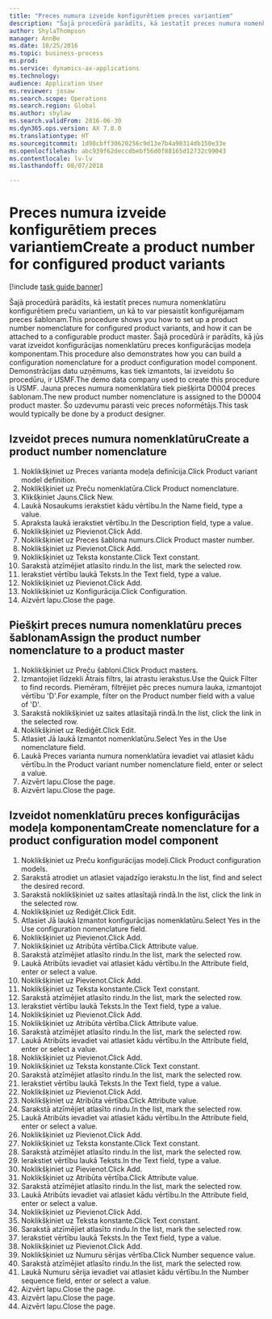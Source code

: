 ```yaml
--- 
title: "Preces numura izveide konfigurētiem preces variantiem"
description: "Šajā procedūrā parādīts, kā iestatīt preces numura nomenklatūru konfigurētiem preču variantiem, un kā to var piesaistīt konfigurējamam preces šablonam."
author: ShylaThompson
manager: AnnBe
ms.date: 10/25/2016
ms.topic: business-process
ms.prod: 
ms.service: dynamics-ax-applications
ms.technology: 
audience: Application User
ms.reviewer: josaw
ms.search.scope: Operations
ms.search.region: Global
ms.author: shylaw
ms.search.validFrom: 2016-06-30
ms.dyn365.ops.version: AX 7.0.0
ms.translationtype: HT
ms.sourcegitcommit: 1d98cbff30620256c9d13e7b4a90314db150e33e
ms.openlocfilehash: abc939f62deccdbebf56d0f88165d12732c99043
ms.contentlocale: lv-lv
ms.lasthandoff: 08/07/2018

---
```

# <a name="create-a-product-number-for-configured-product-variants"></a><span data-ttu-id="2f5be-103">Preces numura izveide konfigurētiem preces variantiem</span><span class="sxs-lookup"><span data-stu-id="2f5be-103">Create a product number for configured product variants</span></span>

[!include [task guide banner](../../includes/task-guide-banner.md)]

<span data-ttu-id="2f5be-104">Šajā procedūrā parādīts, kā iestatīt preces numura nomenklatūru konfigurētiem preču variantiem, un kā to var piesaistīt konfigurējamam preces šablonam.</span><span class="sxs-lookup"><span data-stu-id="2f5be-104">This procedure shows you how to set up a product number nomenclature for configured product variants, and how it can be attached to a configurable product master.</span></span> <span data-ttu-id="2f5be-105">Šajā procedūrā ir parādīts, kā jūs varat izveidot konfigurācijas nomenklatūru preces konfigurācijas modeļa komponentam.</span><span class="sxs-lookup"><span data-stu-id="2f5be-105">This procedure also demonstrates how you can build a configuration nomenclature for a product configuration model component.</span></span> <span data-ttu-id="2f5be-106">Demonstrācijas datu uzņēmums, kas tiek izmantots, lai izveidotu šo procedūru, ir USMF.</span><span class="sxs-lookup"><span data-stu-id="2f5be-106">The demo data company used to create this procedure is USMF.</span></span> <span data-ttu-id="2f5be-107">Jauna preces numura nomenklatūra tiek piešķirta D0004 preces šablonam.</span><span class="sxs-lookup"><span data-stu-id="2f5be-107">The new product number nomenclature is assigned to the D0004 product master.</span></span> <span data-ttu-id="2f5be-108">Šo uzdevumu parasti veic preces noformētājs.</span><span class="sxs-lookup"><span data-stu-id="2f5be-108">This task would typically be done by a product designer.</span></span>


## <a name="create-a-product-number-nomenclature"></a><span data-ttu-id="2f5be-109">Izveidot preces numura nomenklatūru</span><span class="sxs-lookup"><span data-stu-id="2f5be-109">Create a product number nomenclature</span></span>
1. <span data-ttu-id="2f5be-110">Noklikšķiniet uz Preces varianta modeļa definīcija.</span><span class="sxs-lookup"><span data-stu-id="2f5be-110">Click Product variant model definition.</span></span>
2. <span data-ttu-id="2f5be-111">Noklikšķiniet uz Preču nomenklatūra.</span><span class="sxs-lookup"><span data-stu-id="2f5be-111">Click Product nomenclature.</span></span>
3. <span data-ttu-id="2f5be-112">Klikšķiniet Jauns.</span><span class="sxs-lookup"><span data-stu-id="2f5be-112">Click New.</span></span>
4. <span data-ttu-id="2f5be-113">Laukā Nosaukums ierakstiet kādu vērtību.</span><span class="sxs-lookup"><span data-stu-id="2f5be-113">In the Name field, type a value.</span></span>
5. <span data-ttu-id="2f5be-114">Apraksta laukā ierakstiet vērtību.</span><span class="sxs-lookup"><span data-stu-id="2f5be-114">In the Description field, type a value.</span></span>
6. <span data-ttu-id="2f5be-115">Noklikšķiniet uz Pievienot.</span><span class="sxs-lookup"><span data-stu-id="2f5be-115">Click Add.</span></span>
7. <span data-ttu-id="2f5be-116">Noklikšķiniet uz Preces šablona numurs.</span><span class="sxs-lookup"><span data-stu-id="2f5be-116">Click Product master number.</span></span>
8. <span data-ttu-id="2f5be-117">Noklikšķiniet uz Pievienot.</span><span class="sxs-lookup"><span data-stu-id="2f5be-117">Click Add.</span></span>
9. <span data-ttu-id="2f5be-118">Noklikšķiniet uz Teksta konstante.</span><span class="sxs-lookup"><span data-stu-id="2f5be-118">Click Text constant.</span></span>
10. <span data-ttu-id="2f5be-119">Sarakstā atzīmējiet atlasīto rindu.</span><span class="sxs-lookup"><span data-stu-id="2f5be-119">In the list, mark the selected row.</span></span>
11. <span data-ttu-id="2f5be-120">Ierakstiet vērtību laukā Teksts.</span><span class="sxs-lookup"><span data-stu-id="2f5be-120">In the Text field, type a value.</span></span>
12. <span data-ttu-id="2f5be-121">Noklikšķiniet uz Pievienot.</span><span class="sxs-lookup"><span data-stu-id="2f5be-121">Click Add.</span></span>
13. <span data-ttu-id="2f5be-122">Noklikšķiniet uz Konfigurācija.</span><span class="sxs-lookup"><span data-stu-id="2f5be-122">Click Configuration.</span></span>
14. <span data-ttu-id="2f5be-123">Aizvērt lapu.</span><span class="sxs-lookup"><span data-stu-id="2f5be-123">Close the page.</span></span>

## <a name="assign-the-product-number-nomenclature-to-a-product-master"></a><span data-ttu-id="2f5be-124">Piešķirt preces numura nomenklatūru preces šablonam</span><span class="sxs-lookup"><span data-stu-id="2f5be-124">Assign the product number nomenclature to a product master</span></span>
1. <span data-ttu-id="2f5be-125">Noklikšķiniet uz Preču šabloni.</span><span class="sxs-lookup"><span data-stu-id="2f5be-125">Click Product masters.</span></span>
2. <span data-ttu-id="2f5be-126">Izmantojiet līdzekli Ātrais filtrs, lai atrastu ierakstus.</span><span class="sxs-lookup"><span data-stu-id="2f5be-126">Use the Quick Filter to find records.</span></span> <span data-ttu-id="2f5be-127">Piemēram, filtrējiet pēc preces numura lauka, izmantojot vērtību 'D'.</span><span class="sxs-lookup"><span data-stu-id="2f5be-127">For example, filter on the Product number field with a value of 'D'.</span></span>
3. <span data-ttu-id="2f5be-128">Sarakstā noklikšķiniet uz saites atlasītajā rindā.</span><span class="sxs-lookup"><span data-stu-id="2f5be-128">In the list, click the link in the selected row.</span></span>
4. <span data-ttu-id="2f5be-129">Noklikšķiniet uz Rediģēt.</span><span class="sxs-lookup"><span data-stu-id="2f5be-129">Click Edit.</span></span>
5. <span data-ttu-id="2f5be-130">Atlasiet Jā laukā Izmantot nomenklatūru.</span><span class="sxs-lookup"><span data-stu-id="2f5be-130">Select Yes in the Use nomenclature field.</span></span>
6. <span data-ttu-id="2f5be-131">Laukā Preces varianta numura nomenklatūra ievadiet vai atlasiet kādu vērtību.</span><span class="sxs-lookup"><span data-stu-id="2f5be-131">In the Product variant number nomenclature field, enter or select a value.</span></span>
7. <span data-ttu-id="2f5be-132">Aizvērt lapu.</span><span class="sxs-lookup"><span data-stu-id="2f5be-132">Close the page.</span></span>
8. <span data-ttu-id="2f5be-133">Aizvērt lapu.</span><span class="sxs-lookup"><span data-stu-id="2f5be-133">Close the page.</span></span>

## <a name="create-nomenclature-for-a-product-configuration-model-component"></a><span data-ttu-id="2f5be-134">Izveidot nomenklatūru preces konfigurācijas modeļa komponentam</span><span class="sxs-lookup"><span data-stu-id="2f5be-134">Create nomenclature for a product configuration model component</span></span>
1. <span data-ttu-id="2f5be-135">Noklikšķiniet uz Preču konfigurācijas modeļi.</span><span class="sxs-lookup"><span data-stu-id="2f5be-135">Click Product configuration models.</span></span>
2. <span data-ttu-id="2f5be-136">Sarakstā atrodiet un atlasiet vajadzīgo ierakstu.</span><span class="sxs-lookup"><span data-stu-id="2f5be-136">In the list, find and select the desired record.</span></span>
3. <span data-ttu-id="2f5be-137">Sarakstā noklikšķiniet uz saites atlasītajā rindā.</span><span class="sxs-lookup"><span data-stu-id="2f5be-137">In the list, click the link in the selected row.</span></span>
4. <span data-ttu-id="2f5be-138">Noklikšķiniet uz Rediģēt.</span><span class="sxs-lookup"><span data-stu-id="2f5be-138">Click Edit.</span></span>
5. <span data-ttu-id="2f5be-139">Atlasiet Jā laukā Izmantot konfigurācijas nomenklatūru.</span><span class="sxs-lookup"><span data-stu-id="2f5be-139">Select Yes in the Use configuration nomenclature field.</span></span>
6. <span data-ttu-id="2f5be-140">Noklikšķiniet uz Pievienot.</span><span class="sxs-lookup"><span data-stu-id="2f5be-140">Click Add.</span></span>
7. <span data-ttu-id="2f5be-141">Noklikšķiniet uz Atribūta vērtība.</span><span class="sxs-lookup"><span data-stu-id="2f5be-141">Click Attribute value.</span></span>
8. <span data-ttu-id="2f5be-142">Sarakstā atzīmējiet atlasīto rindu.</span><span class="sxs-lookup"><span data-stu-id="2f5be-142">In the list, mark the selected row.</span></span>
9. <span data-ttu-id="2f5be-143">Laukā Atribūts ievadiet vai atlasiet kādu vērtību.</span><span class="sxs-lookup"><span data-stu-id="2f5be-143">In the Attribute field, enter or select a value.</span></span>
10. <span data-ttu-id="2f5be-144">Noklikšķiniet uz Pievienot.</span><span class="sxs-lookup"><span data-stu-id="2f5be-144">Click Add.</span></span>
11. <span data-ttu-id="2f5be-145">Noklikšķiniet uz Teksta konstante.</span><span class="sxs-lookup"><span data-stu-id="2f5be-145">Click Text constant.</span></span>
12. <span data-ttu-id="2f5be-146">Sarakstā atzīmējiet atlasīto rindu.</span><span class="sxs-lookup"><span data-stu-id="2f5be-146">In the list, mark the selected row.</span></span>
13. <span data-ttu-id="2f5be-147">Ierakstiet vērtību laukā Teksts.</span><span class="sxs-lookup"><span data-stu-id="2f5be-147">In the Text field, type a value.</span></span>
14. <span data-ttu-id="2f5be-148">Noklikšķiniet uz Pievienot.</span><span class="sxs-lookup"><span data-stu-id="2f5be-148">Click Add.</span></span>
15. <span data-ttu-id="2f5be-149">Noklikšķiniet uz Atribūta vērtība.</span><span class="sxs-lookup"><span data-stu-id="2f5be-149">Click Attribute value.</span></span>
16. <span data-ttu-id="2f5be-150">Sarakstā atzīmējiet atlasīto rindu.</span><span class="sxs-lookup"><span data-stu-id="2f5be-150">In the list, mark the selected row.</span></span>
17. <span data-ttu-id="2f5be-151">Laukā Atribūts ievadiet vai atlasiet kādu vērtību.</span><span class="sxs-lookup"><span data-stu-id="2f5be-151">In the Attribute field, enter or select a value.</span></span>
18. <span data-ttu-id="2f5be-152">Noklikšķiniet uz Pievienot.</span><span class="sxs-lookup"><span data-stu-id="2f5be-152">Click Add.</span></span>
19. <span data-ttu-id="2f5be-153">Noklikšķiniet uz Teksta konstante.</span><span class="sxs-lookup"><span data-stu-id="2f5be-153">Click Text constant.</span></span>
20. <span data-ttu-id="2f5be-154">Sarakstā atzīmējiet atlasīto rindu.</span><span class="sxs-lookup"><span data-stu-id="2f5be-154">In the list, mark the selected row.</span></span>
21. <span data-ttu-id="2f5be-155">Ierakstiet vērtību laukā Teksts.</span><span class="sxs-lookup"><span data-stu-id="2f5be-155">In the Text field, type a value.</span></span>
22. <span data-ttu-id="2f5be-156">Noklikšķiniet uz Pievienot.</span><span class="sxs-lookup"><span data-stu-id="2f5be-156">Click Add.</span></span>
23. <span data-ttu-id="2f5be-157">Noklikšķiniet uz Atribūta vērtība.</span><span class="sxs-lookup"><span data-stu-id="2f5be-157">Click Attribute value.</span></span>
24. <span data-ttu-id="2f5be-158">Sarakstā atzīmējiet atlasīto rindu.</span><span class="sxs-lookup"><span data-stu-id="2f5be-158">In the list, mark the selected row.</span></span>
25. <span data-ttu-id="2f5be-159">Laukā Atribūts ievadiet vai atlasiet kādu vērtību.</span><span class="sxs-lookup"><span data-stu-id="2f5be-159">In the Attribute field, enter or select a value.</span></span>
26. <span data-ttu-id="2f5be-160">Noklikšķiniet uz Pievienot.</span><span class="sxs-lookup"><span data-stu-id="2f5be-160">Click Add.</span></span>
27. <span data-ttu-id="2f5be-161">Noklikšķiniet uz Teksta konstante.</span><span class="sxs-lookup"><span data-stu-id="2f5be-161">Click Text constant.</span></span>
28. <span data-ttu-id="2f5be-162">Sarakstā atzīmējiet atlasīto rindu.</span><span class="sxs-lookup"><span data-stu-id="2f5be-162">In the list, mark the selected row.</span></span>
29. <span data-ttu-id="2f5be-163">Ierakstiet vērtību laukā Teksts.</span><span class="sxs-lookup"><span data-stu-id="2f5be-163">In the Text field, type a value.</span></span>
30. <span data-ttu-id="2f5be-164">Noklikšķiniet uz Pievienot.</span><span class="sxs-lookup"><span data-stu-id="2f5be-164">Click Add.</span></span>
31. <span data-ttu-id="2f5be-165">Noklikšķiniet uz Atribūta vērtība.</span><span class="sxs-lookup"><span data-stu-id="2f5be-165">Click Attribute value.</span></span>
32. <span data-ttu-id="2f5be-166">Sarakstā atzīmējiet atlasīto rindu.</span><span class="sxs-lookup"><span data-stu-id="2f5be-166">In the list, mark the selected row.</span></span>
33. <span data-ttu-id="2f5be-167">Laukā Atribūts ievadiet vai atlasiet kādu vērtību.</span><span class="sxs-lookup"><span data-stu-id="2f5be-167">In the Attribute field, enter or select a value.</span></span>
34. <span data-ttu-id="2f5be-168">Noklikšķiniet uz Pievienot.</span><span class="sxs-lookup"><span data-stu-id="2f5be-168">Click Add.</span></span>
35. <span data-ttu-id="2f5be-169">Noklikšķiniet uz Teksta konstante.</span><span class="sxs-lookup"><span data-stu-id="2f5be-169">Click Text constant.</span></span>
36. <span data-ttu-id="2f5be-170">Sarakstā atzīmējiet atlasīto rindu.</span><span class="sxs-lookup"><span data-stu-id="2f5be-170">In the list, mark the selected row.</span></span>
37. <span data-ttu-id="2f5be-171">Ierakstiet vērtību laukā Teksts.</span><span class="sxs-lookup"><span data-stu-id="2f5be-171">In the Text field, type a value.</span></span>
38. <span data-ttu-id="2f5be-172">Noklikšķiniet uz Pievienot.</span><span class="sxs-lookup"><span data-stu-id="2f5be-172">Click Add.</span></span>
39. <span data-ttu-id="2f5be-173">Noklikšķiniet uz Numuru sērijas vērtība.</span><span class="sxs-lookup"><span data-stu-id="2f5be-173">Click Number sequence value.</span></span>
40. <span data-ttu-id="2f5be-174">Sarakstā atzīmējiet atlasīto rindu.</span><span class="sxs-lookup"><span data-stu-id="2f5be-174">In the list, mark the selected row.</span></span>
41. <span data-ttu-id="2f5be-175">Laukā Numuru sērija ievadiet vai atlasiet kādu vērtību.</span><span class="sxs-lookup"><span data-stu-id="2f5be-175">In the Number sequence field, enter or select a value.</span></span>
42. <span data-ttu-id="2f5be-176">Aizvērt lapu.</span><span class="sxs-lookup"><span data-stu-id="2f5be-176">Close the page.</span></span>
43. <span data-ttu-id="2f5be-177">Aizvērt lapu.</span><span class="sxs-lookup"><span data-stu-id="2f5be-177">Close the page.</span></span>
44. <span data-ttu-id="2f5be-178">Aizvērt lapu.</span><span class="sxs-lookup"><span data-stu-id="2f5be-178">Close the page.</span></span>


